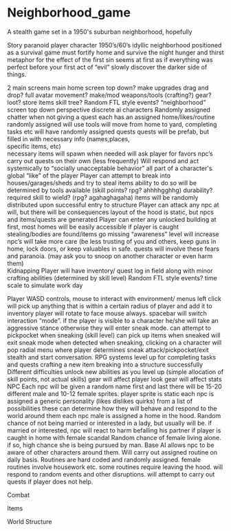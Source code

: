 # Neighborhood_game
A stealth game set in a 1950's suburban neighborhood, hopefully

Story
paranoid player character
1950’s/60’s idyllic neighborhood 
positioned as a survival game
must fortify home and survive the night
hunger and thirst
metaphor for the effect of the first sin
seems at first as if everything was perfect before your first act of “evil”
slowly discover the darker side of things.

2 main screens
  main home screen
  top down?
  make upgrades 
  drag and drop?
  full avatar movement?
  make/mod weapons/tools (crafting?)
  gear?
  loot?
  store items
  skill tree?
  Random FTL style events?
“neighborhood” screen
  	top down perspective
  	discrete ai characters
  		Randomly assigned chatter when not giving a quest
  		each has an assigned home/likes/routine
  			randomly assigned
  			will use tools
  			will move from home to yard, completing tasks etc
  		will have randomly assigned quests
  			quests will be prefab, but filled in with necessary info (names,places,              
      specific items, etc)    
  	necessary items will spawn when needed
  will ask player for favors
  npc’s carry out quests on their own (less frequently) 
  Will respond and act systemically to “socially unacceptable behavior”
  	all part of a character's global  “like” of the player
  	Player can attempt to break into houses/garages/sheds and try to steal items
  		ability to do so will be determined by tools available (skill points? rpg? ahhhhgghhg)
  			durability?
  			required skill to wield? (rpg? agahaghagaha)
  		items will be randomly distributed upon successful entry to structure
  	Player can attack any npc at will, but there will be consequences
  	layout of the hood is static, but npcs and items/quests are generated
  Player can enter any unlocked building
  	at first, most homes will be easily accessible
  if player is caught stealing/bodies are found/items go missing “awareness” level will increase 
  npc’s will take more care (be less trusting of you and others, keep guns in 
  home, lock doors, or keep valuables in safe.
   quests will involve these fears and paranoia. (may ask you to 
  snoop on another character or even harm them)  
  	Kidnapping
  Player will have inventory/ quest log in field along with minor crafting abilities (determined by skill level)
  Random FTL style events?
  time scale to simulate work day

Player
  WASD controls, mouse to interact with environment/ menus
  left click will pick up anything that is within a certain radius of player and add it to inventory
  player will rotate to face mouse always.
  spacebar will switch interaction “mode”.
  	if the player is visible to a character he/she will take an aggressive stance
  	otherwise they will enter sneak mode.
   can attempt to pickpocket when sneaking (skill level)
  can pick up items when sneaked
  will exit sneak mode when detected
  when sneaking, clicking on a character will pop radial menu where player determines sneak attack/pickpocket/exit stealth and start conversation.
  RPG systems
  level up for completing tasks and quests
  	crafting a new item
  	breaking into a structure successfully
  		Different difficulties
  unlock new abilities as you level up (simple allocation of skill points, not actual skills)
  gear will affect player look
  gear will affect stats
  NPC
  Each npc will be given a random name first and last
  there will be 15-20 different male and 10-12 female sprites. player sprite is static
  each npc is assigned a generic personality (likes dislikes quirks) from a list of possibilities
  these can determine how they will behave and respond to the world around them
  each npc male is assigned a home in the hood.
  	Random chance of not being married or interested in a lady, but usually will be.
  	if married or interested, npc will react to harm befalling his partner
  	if player is caught in home with female scandal
  Random chance of female living alone. if so, high chance she is being pursued by man.
  Base AI allows npc to be aware of other characters around them.
  Will carry out assigned routine on daily basis. 
  	Routines are hard coded and randomly assigned.
  	female routines involve housework etc.
  	some routines require leaving the hood.
  will respond to random events and other disruptions.
  will attempt to carry out quests if player does not help.
	

Combat



Items

World Structure
